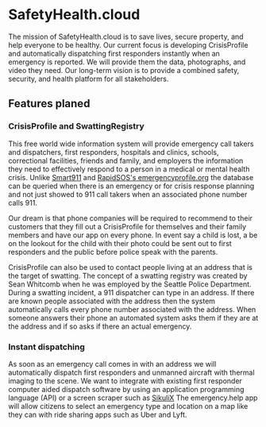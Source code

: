 # SafetyHealth.cloud

The mission of SafetyHealth.cloud is to save lives, secure property, and help everyone to be healthy. Our current focus is developing CrisisProfile and automatically dispatching first responders instantly when an emergency is reported. We will provide them the data, photographs, and video they need. Our long-term vision is to provide a combined safety, security, and health platform for all stakeholders. 

## Features planed

### CrisisProfile and SwattingRegistry

This free world wide information system will provide emergency call takers and dispatchers, first responders, hospitals and clinics, schools, correctional facilities, friends and family, and employers the information they need to effectively respond to a person in a medical or mental health crisis. Unlike [Smart911](https://www.smart911.com/) and [RapidSOS's emergencyprofile.org](https://emergencyprofile.org) the database can be queried when there is an emergency or for crisis response planning and not just showed to 911 call takers when an associated phone number calls 911. 

Our dream is that phone companies will be required to recommend to their customers that they fill out a CrisisProfile for themselves and their family members and have our app on every phone. In event say a child is lost, a be on the lookout for the child with their photo could be sent out to first responders and the public before police speak with the parents.

CrisisProfile can also be used to contact people living at an address that is the target of swatting. The concept of a swatting registry was created by Sean Whitcomb when he was employed by the Seattle Police Department. During a swatting incident, a 911 dispatcher can type in an address. If there are known people associated with the address then the system automatically calls every phone number associated with the address. When someone answers their phone an automated system asks them if they are at the address and if so asks if there an actual emergency. 

### Instant dispatching

As soon as an emergency call comes in with an address we will automatically dispatch first responders and unmanned aircraft with thermal imaging to the scene. We want to integrate with existing first responder computer aided dispatch software by using an application programming language (API) or a screen scraper such as [SikuliX](http://sikulix.com/) The emergency.help app will allow citizens to select an emergency type and location on a map like they can with ride sharing apps such as Uber and Lyft.



